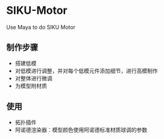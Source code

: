 # SIKU-Motor
Use Maya to do SIKU Motor

## 制作步骤
- 搭建低模
- 对低模进行调整，并对每个低模元件添加细节，进行高模制作
- 对整体进行微调
- 为模型附材质

## 使用
- 拓扑插件
- 阿诺德渲染器：模型颜色使用阿诺德标准材质球调的参数
